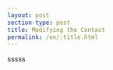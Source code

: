 ```yaml
---
layout: post
section-type: post
title: Modifying the Contact
permalink: /en/:title.html
---
```

sssss